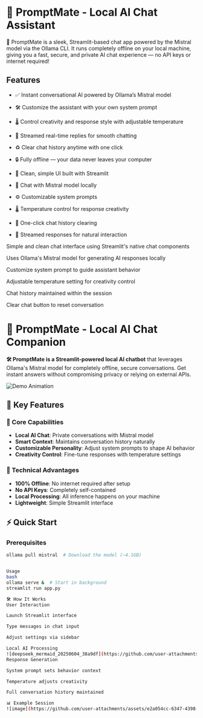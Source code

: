 # 👻 PromptMate - Local AI Chat Assistant

👻 PromptMate is a sleek, Streamlit-based chat app powered by the Mistral model via the Ollama CLI. It runs completely offline on your local machine, giving you a fast, secure, and private AI chat experience — no API keys or internet required!


## Features

- ✅ Instant conversational AI powered by Ollama’s Mistral model
- 🛠️ Customize the assistant with your own system prompt
- 🌡️ Control creativity and response style with adjustable temperature
- 💬 Streamed real-time replies for smooth chatting
- ♻️ Clear chat history anytime with one click
- 🔒 Fully offline — your data never leaves your computer
- 🎨 Clean, simple UI built with Streamlit

- 💬 Chat with Mistral model locally
- ⚙️ Customizable system prompts
- 🌡️ Temperature control for response creativity
- 🧹 One-click chat history clearing
- 🚀 Streamed responses for natural interaction

Simple and clean chat interface using Streamlit's native chat components

Uses Ollama's Mistral model for generating AI responses locally

Customize system prompt to guide assistant behavior

Adjustable temperature setting for creativity control

Chat history maintained within the session

Clear chat button to reset conversation

# 👻 PromptMate - Local AI Chat Companion

**🛠️ PromptMate is a Streamlit-powered local AI chatbot** that leverages Ollama's Mistral model for completely offline, secure conversations. Get instant answers without compromising privacy or relying on external APIs.

![Demo Animation](https://via.placeholder.com/800x500.gif?text=PromptMate+Demo+Animation)

## 🌟 Key Features

### 💬 Core Capabilities
- **Local AI Chat**: Private conversations with Mistral model
- **Smart Context**: Maintains conversation history naturally
- **Customizable Personality**: Adjust system prompts to shape AI behavior
- **Creativity Control**: Fine-tune responses with temperature settings

### 🚀 Technical Advantages
- **100% Offline**: No internet required after setup
- **No API Keys**: Completely self-contained
- **Local Processing**: All inference happens on your machine
- **Lightweight**: Simple Streamlit interface

## ⚡ Quick Start

### Prerequisites
```bash
ollama pull mistral  # Download the model (~4.1GB)


Usage
bash
ollama serve &  # Start in background
streamlit run app.py

🛠️ How It Works
User Interaction

Launch Streamlit interface

Type messages in chat input

Adjust settings via sidebar

Local AI Processing
![deepseek_mermaid_20250604_38a9df](https://github.com/user-attachments/assets/e1f0e6e0-16b8-4667-8e1d-b10ecd737de6)
Response Generation

System prompt sets behavior context

Temperature adjusts creativity

Full conversation history maintained

📊 Example Session
![image](https://github.com/user-attachments/assets/e2a054cc-6347-4398-8ec8-d5ef31f52691)




